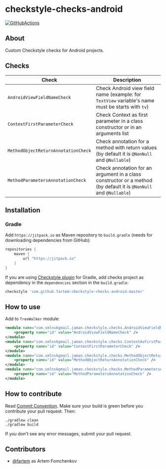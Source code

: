 # checkstyle-checks-android

[![GitHubActions](https://github.com/fartem/checkstyle-checks-android/workflows/Build/badge.svg)](https://github.com/fartem/checkstyle-checks-android/actions?query=workflow%3ABuild)

## About

Custom Checkstyle checks for Android projects.

## Checks

| Check                               | Description                                                                                                       |
|-------------------------------------|-------------------------------------------------------------------------------------------------------------------|
| `AndroidViewFieldNameCheck`         | Check Android view field name (example: for `TextView` variable's name must be starts with `tv`)                  |
| `ContextFirstParameterCheck`        | Check Context as first parameter in a class constructor or in an arguments list                                   |
| `MethodObjectReturnAnnotationCheck` | Check annotation for a method with return values (by default it is `@NonNull` and `@Nullable`)                    |
| `MethodParametersAnnotationCheck`   | Check annotation for an argument in a class constructor or a method (by default it is `@NonNull` and `@Nullable`) |

## Installation

### Gradle

Add `https://jitpack.io` as Maven repository to `build.gradle` (needs for downloading dependencies from GitHub):

```groovy
repositories {
    maven {
        url "https://jitpack.io"
    }
}
```

If you are using [Checkstyle plugin](https://docs.gradle.org/current/userguide/checkstyle_plugin.html) for Gradle, add
checks project as dependency in the `dependencies` section in the `build.gradle`:

```groovy
checkstyle 'com.github.fartem:checkstyle-checks-android:master'
```

## How to use

Add to `TreeWalker` module:

```xml
<module name="com.smlnskgmail.jaman.checkstyle.checks.AndroidViewFieldNameCheck">
    <property name="id" value="AndroidViewFieldNameCheck" />
</module>
<module name="com.smlnskgmail.jaman.checkstyle.checks.ContextAsFirstParameterCheck">
    <property name="id" value="ContextFirstParameterCheck" />
</module>
<module name="com.smlnskgmail.jaman.checkstyle.checks.MethodObjectReturnAnnotationCheck">
    <property name="id" value="MethodObjectReturnAnnotationCheck" />
</module>
<module name="com.smlnskgmail.jaman.checkstyle.checks.MethodParametersAnnotationCheck">
    <property name="id" value="MethodParametersAnnotationCheck" />
</module>
```

## How to contribute

Read [Commit Convention](https://github.com/fartem/repository-rules/blob/master/commit-convention/COMMIT_CONVENTION.md).
Make sure your build is green before you contribute your pull request. Then:

```shell
./gradlew clean
./gradlew build
```

If you don't see any error messages, submit your pull request.

## Contributors

- [@fartem](https://github.com/fartem) as Artem Fomchenkov

